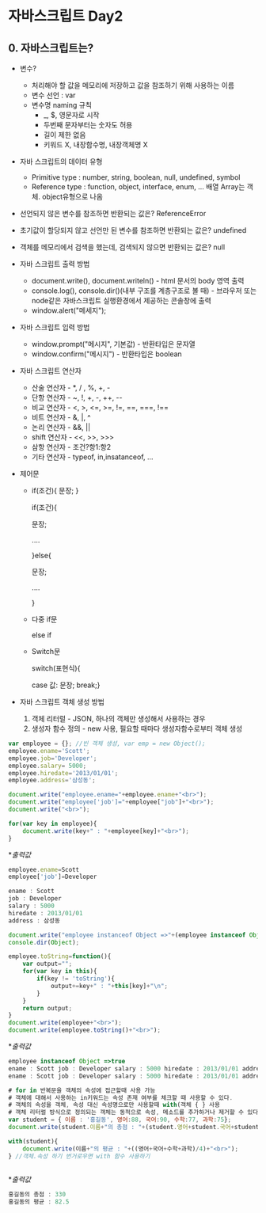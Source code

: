 # 자바스크립트 Day2

## 0. 자바스크립트는?

- 변수?

  - 처리해야 할 값을 메모리에 저장하고 값을 참조하기 위해 사용하는 이름
  - 변수 선언 : var
  - 변수명 naming 규칙
    - _, $, 영문자로 시작
    - 두번째 문자부터는 숫자도 허용
    - 길이 제한 없음
    - 키워드 X, 내장함수명, 내장객체명 X

- 자바 스크립트의 데이터 유형

  - Primitive type : number, string, boolean, null, undefined, symbol 
  - Reference type : function, object, interface, enum, ... 배열 Array는 객체. object유형으로 나옴

- 선언되지 않은 변수를 참조하면 반환되는 값은? ReferenceError

- 초기값이 할당되지 않고 선언만 된 변수를 참조하면 반환되는 값은? undefined

- 객체를 메모리에서 검색을 했는데, 검색되지 않으면 반환되는 값은? null

- 자바 스크립트 출력 방법

  - document.write(), document.writeln() - html 문서의 body 영역 출력
  - console.log(), console.dir()(내부 구조를 계층구조로 볼 때) - 브라우저 또는 node같은 자바스크립트 실행환경에서 제공하는 콘솔창에 출력
  - window.alert("메세지");

- 자바 스크립트 입력 방법

  - window.prompt("메시지", 기본값) - 반환타입은 문자열
  - window.confirm("메시지") - 반환타입은 boolean

- 자바 스크립트 연산자

  - 산술 연산자 - *, / , %, +, -
  - 단항 연산자 - ~, !, +, -, ++, --
  - 비교 연산자 - <, >, <=, >=, !=, ==, ===, !==
  - 비트 연산자 - &, |, ^
  - 논리 연산자 - &&, ||
  - shift 연산자 - <<, >>, >>>
  - 삼항 연산자 - 조건?항1:항2
  - 기타 연산자 - typeof, in,insatanceof, ...

- 제어문

  - if(조건){ 문장; }

    if(조건){

    문장;

    ....

    }else{

    문장;

    ....

    }

  - 다중 if문

    else if

    

  - Switch문

    switch(표현식){

    case 값: 문장; break;}

    

    

    

- 자바 스크립트 객체 생성 방법

  1. 객체 리터럴 - JSON, 하나의 객체만 생성해서 사용하는 경우
  2. 생성자 함수 정의 - new 사용, 필요할 때마다 생성자함수로부터 객체 생성

  

```javascript
var employee = {}; //빈 객체 생성, var emp = new Object();
employee.ename='Scott';
employee.job='Developer';
employee.salary= 5000;
employee.hiredate='2013/01/01';
employee.address='삼성동';

document.write("employee.ename="+employee.ename+"<br>");
document.write("employee['job']="+employee["job"]+"<br>");
document.write("<br>");

for(var key in employee){
	document.write(key+" : "+employee[key]+"<br>");
}
```

**출력값*

```javascript
employee.ename=Scott
employee['job']=Developer

ename : Scott
job : Developer
salary : 5000
hiredate : 2013/01/01
address : 삼성동
```

```javascript
document.write("employee instanceof Object =>"+(employee instanceof Object)+"<br>"); //내장 객체 중 최상위 Object 상속 확인
console.dir(Object);

employee.toString=function(){
	var output="";
	for(var key in this){
		if(key != 'toString'){
			output+=key+" : "+this[key]+"\n";
		}
	}
	return output;
}
document.write(employee+"<br>");
document.write(employee.toString()+"<br>");
```

**출력값*

```javascript
employee instanceof Object =>true
ename : Scott job : Developer salary : 5000 hiredate : 2013/01/01 address : 삼성동 
ename : Scott job : Developer salary : 5000 hiredate : 2013/01/01 address : 삼성동 
```

```javascript
# for in 반복문을 객체의 속성에 접근할때 사용 가능
# 객체에 대해서 사용하는 in키워드는 속성 존재 여부를 체크할 때 사용할 수 있다.
# 객체의 속성을 객체, 속성 대신 속성명으로만 사용할때 with(객체 { } 사용
# 객체 리터럴 방식으로 정의되는 객체는 동적으로 속성, 메소드를 추가하거나 제거할 수 있다.
var student = { 이름 : '홍길동', 영어:88, 국어:90, 수학:77, 과학:75};
document.write(student.이름+"의 총점 : "+(student.영어+student.국어+student.수학+student.과학)+"<br>");

with(student){
	document.write(이름+"의 평균 : "+((영어+국어+수학+과학)/4)+"<br>"); 
} //객체.속성 하기 번거로우면 with 함수 사용하기
	

```

**출력값*

```javascript
홍길동의 총점 : 330
홍길동의 평균 : 82.5
```

